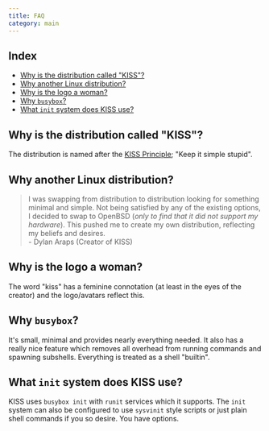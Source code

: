 ```yaml
---
title: FAQ
category: main
---
```


## Index

<!-- vim-markdown-toc GFM -->

* [Why is the distribution called "KISS"?](#why-is-the-distribution-called-kiss)
* [Why another Linux distribution?](#why-another-linux-distribution)
* [Why is the logo a woman?](#why-is-the-logo-a-woman)
* [Why `busybox`?](#why-busybox)
* [What `init` system does KISS use?](#what-init-system-does-kiss-use)

<!-- vim-markdown-toc -->


## Why is the distribution called "KISS"?

The distribution is named after the [KISS Principle](https://en.wikipedia.org/wiki/KISS_principle); "Keep it simple stupid".

## Why another Linux distribution?

> I was swapping from distribution to distribution looking for something minimal and simple. Not being satisfied by any of the existing options, I decided to swap to OpenBSD (*only to find that it did not support my hardware*). This pushed me to create my own distribution, reflecting my beliefs and desires.<br>- Dylan Araps (Creator of KISS)

## Why is the logo a woman?

The word "kiss" has a feminine connotation (at least in the eyes of the creator) and the logo/avatars reflect this.

## Why `busybox`?

It's small, minimal and provides nearly everything needed. It also has a really nice feature which removes all overhead from running commands and spawning subshells. Everything is treated as a shell "builtin".

## What `init` system does KISS use?

KISS uses `busybox init` with `runit` services which it supports. The `init` system can also be configured to use `sysvinit` style scripts or just plain shell commands if you so desire. You have options.
